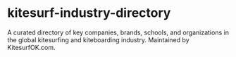 # kitesurf-industry-directory
A curated directory of key companies, brands, schools, and organizations in the global kitesurfing and kiteboarding industry. Maintained by KitesurfOK.com.
